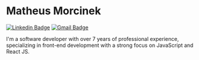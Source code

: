 # Matheus Morcinek

[![Linkedin Badge](https://img.shields.io/badge/-Matheus%20Morcinek-6633cc?style=flat-square&logo=Linkedin&logoColor=white&link=https://www.linkedin.com/in/matheusmorcinek/)](https://www.linkedin.com/in/matheusmorcinek/) 
[![Gmail Badge](https://img.shields.io/badge/-matheusmorcinek@gmail.com-6633cc?style=flat-square&logo=Gmail&logoColor=white&link=mailto:matheusmorcinek@gmail.com)](mailto:matheusmorcinek@gmail.com)

I'm a software developer with over 7 years of professional experience, specializing in front-end development with a strong focus on JavaScript and React JS.

